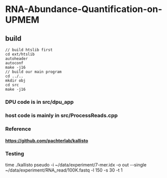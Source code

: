 # RNA-Abundance-Quantification-on-UPMEM

## build
``` shell
// build htslib first
cd ext/htslib
autoheader
autoconf
make -j16
// build our main program
cd ../..
mkdir obj
cd src 
make -j16
```

### DPU code is in src/dpu_app
### host code is mainly in src/ProcessReads.cpp

### Reference
#### https://github.com/pachterlab/kallisto

### Testing
time ./kallisto pseudo -i ~/data/experiment/7-mer.idx -o out --single ~/data/experiment/RNA_read/100K.fastq -l 150 -s 30 -t 1



